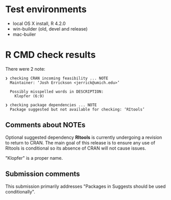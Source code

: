 # Test environments
* local OS X install, R 4.2.0
* win-builder (old, devel and release)
* mac-builer

# R CMD check results

There were 2 note:

```
❯ checking CRAN incoming feasibility ... NOTE
  Maintainer: ‘Josh Errickson <jerrick@umich.edu>’

  Possibly misspelled words in DESCRIPTION:
    Klopfer (6:9)

❯ checking package dependencies ... NOTE
  Package suggested but not available for checking: ‘RItools’
```

## Comments about NOTEs

Optional suggested dependency **RItools** is currently undergoing a revision to
return to CRAN. The main goal of this release is to ensure any use of RItools is
conditional so its absence of CRAN will not cause issues.

"Klopfer" is a proper name.

## Submission comments

This submission primarily addresses "Packages in Suggests should be used
conditionally".
